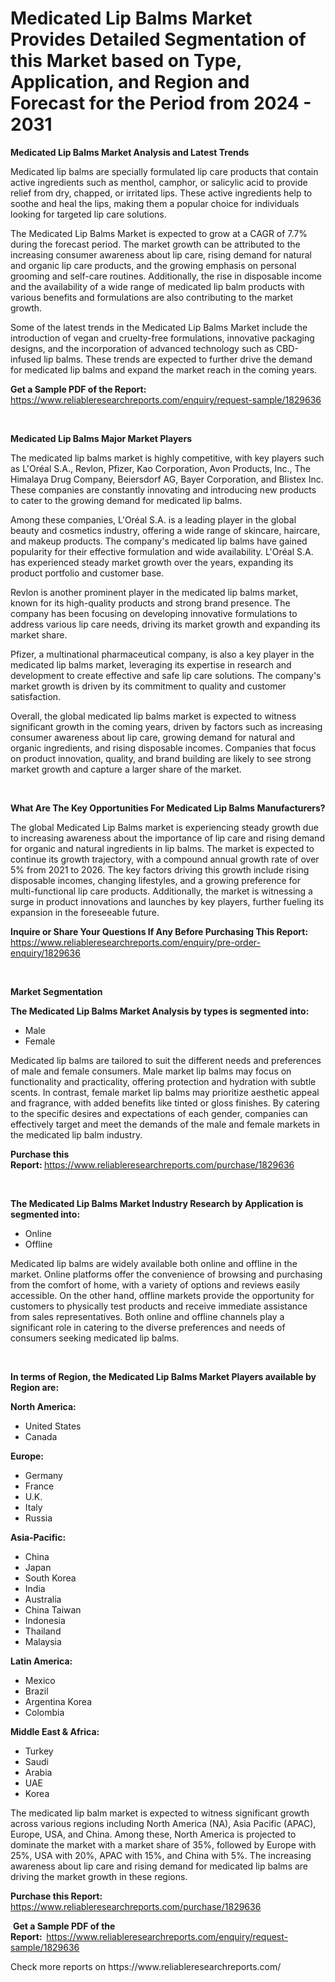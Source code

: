 <p><h1>Medicated Lip Balms Market Provides Detailed Segmentation of this Market based on Type, Application, and Region and Forecast for the Period from 2024 - 2031</h1></p><p><strong>Medicated Lip Balms Market Analysis and Latest Trends</strong></p>
<p><p>Medicated lip balms are specially formulated lip care products that contain active ingredients such as menthol, camphor, or salicylic acid to provide relief from dry, chapped, or irritated lips. These active ingredients help to soothe and heal the lips, making them a popular choice for individuals looking for targeted lip care solutions.</p><p>The Medicated Lip Balms Market is expected to grow at a CAGR of 7.7% during the forecast period. The market growth can be attributed to the increasing consumer awareness about lip care, rising demand for natural and organic lip care products, and the growing emphasis on personal grooming and self-care routines. Additionally, the rise in disposable income and the availability of a wide range of medicated lip balm products with various benefits and formulations are also contributing to the market growth.</p><p>Some of the latest trends in the Medicated Lip Balms Market include the introduction of vegan and cruelty-free formulations, innovative packaging designs, and the incorporation of advanced technology such as CBD-infused lip balms. These trends are expected to further drive the demand for medicated lip balms and expand the market reach in the coming years.</p></p>
<p><strong>Get a Sample PDF of the Report:&nbsp;</strong> <a href="https://www.reliableresearchreports.com/enquiry/request-sample/1829636">https://www.reliableresearchreports.com/enquiry/request-sample/1829636</a></p>
<p>&nbsp;</p>
<p><strong>Medicated Lip Balms Major Market Players</strong></p>
<p><p>The medicated lip balms market is highly competitive, with key players such as L'Oréal S.A., Revlon, Pfizer, Kao Corporation, Avon Products, Inc., The Himalaya Drug Company, Beiersdorf AG, Bayer Corporation, and Blistex Inc. These companies are constantly innovating and introducing new products to cater to the growing demand for medicated lip balms.</p><p>Among these companies, L'Oréal S.A. is a leading player in the global beauty and cosmetics industry, offering a wide range of skincare, haircare, and makeup products. The company's medicated lip balms have gained popularity for their effective formulation and wide availability. L'Oréal S.A. has experienced steady market growth over the years, expanding its product portfolio and customer base.</p><p>Revlon is another prominent player in the medicated lip balms market, known for its high-quality products and strong brand presence. The company has been focusing on developing innovative formulations to address various lip care needs, driving its market growth and expanding its market share.</p><p>Pfizer, a multinational pharmaceutical company, is also a key player in the medicated lip balms market, leveraging its expertise in research and development to create effective and safe lip care solutions. The company's market growth is driven by its commitment to quality and customer satisfaction.</p><p>Overall, the global medicated lip balms market is expected to witness significant growth in the coming years, driven by factors such as increasing consumer awareness about lip care, growing demand for natural and organic ingredients, and rising disposable incomes. Companies that focus on product innovation, quality, and brand building are likely to see strong market growth and capture a larger share of the market.</p></p>
<p>&nbsp;</p>
<p><strong>What Are The Key Opportunities For Medicated Lip Balms Manufacturers?</strong></p>
<p><p>The global Medicated Lip Balms market is experiencing steady growth due to increasing awareness about the importance of lip care and rising demand for organic and natural ingredients in lip balms. The market is expected to continue its growth trajectory, with a compound annual growth rate of over 5% from 2021 to 2026. The key factors driving this growth include rising disposable incomes, changing lifestyles, and a growing preference for multi-functional lip care products. Additionally, the market is witnessing a surge in product innovations and launches by key players, further fueling its expansion in the foreseeable future.</p></p>
<p><strong>Inquire or Share Your Questions If Any Before Purchasing This Report:</strong> <a href="https://www.reliableresearchreports.com/enquiry/pre-order-enquiry/1829636">https://www.reliableresearchreports.com/enquiry/pre-order-enquiry/1829636</a></p>
<p>&nbsp;</p>
<p><strong>Market Segmentation</strong></p>
<p><strong>The Medicated Lip Balms Market Analysis by types is segmented into:</strong></p>
<p><ul><li>Male</li><li>Female</li></ul></p>
<p><p>Medicated lip balms are tailored to suit the different needs and preferences of male and female consumers. Male market lip balms may focus on functionality and practicality, offering protection and hydration with subtle scents. In contrast, female market lip balms may prioritize aesthetic appeal and fragrance, with added benefits like tinted or gloss finishes. By catering to the specific desires and expectations of each gender, companies can effectively target and meet the demands of the male and female markets in the medicated lip balm industry.</p></p>
<p><strong>Purchase this Report:&nbsp;</strong><a href="https://www.reliableresearchreports.com/purchase/1829636">https://www.reliableresearchreports.com/purchase/1829636</a></p>
<p>&nbsp;</p>
<p><strong>The Medicated Lip Balms Market Industry Research by Application is segmented into:</strong></p>
<p><ul><li>Online</li><li>Offline</li></ul></p>
<p><p>Medicated lip balms are widely available both online and offline in the market. Online platforms offer the convenience of browsing and purchasing from the comfort of home, with a variety of options and reviews easily accessible. On the other hand, offline markets provide the opportunity for customers to physically test products and receive immediate assistance from sales representatives. Both online and offline channels play a significant role in catering to the diverse preferences and needs of consumers seeking medicated lip balms.</p></p>
<p>&nbsp;</p>
<p><strong>In terms of Region, the Medicated Lip Balms Market Players available by Region are:</strong></p>
<p>
    <p> <strong> North America: </strong>
        <ul>
            <li>United States</li>
            <li>Canada</li>
        </ul>
        </p> 
    <p> <strong> Europe: </strong>
        <ul>
            <li>Germany</li>
            <li>France</li>
            <li>U.K.</li>
            <li>Italy</li>
            <li>Russia</li>
        </ul>
        </p> 
    <p> <strong> Asia-Pacific: </strong>
        <ul>
            <li>China</li>
            <li>Japan</li>
            <li>South Korea</li>
            <li>India</li>
            <li>Australia</li>
            <li>China Taiwan</li>
            <li>Indonesia</li>
            <li>Thailand</li>
            <li>Malaysia</li>
        </ul>
        </p> 
    <p> <strong> Latin America: </strong>
        <ul>
            <li>Mexico</li>
            <li>Brazil</li>
            <li>Argentina Korea</li>
            <li>Colombia</li>
        </ul>
        </p> 
    <p> <strong> Middle East & Africa: </strong>
        <ul>
            <li>Turkey</li>
            <li>Saudi</li>
            <li>Arabia</li>
            <li>UAE</li>
            <li>Korea</li>
        </ul>
    </p>
    </p>
<p><p>The medicated lip balm market is expected to witness significant growth across various regions including North America (NA), Asia Pacific (APAC), Europe, USA, and China. Among these, North America is projected to dominate the market with a market share of 35%, followed by Europe with 25%, USA with 20%, APAC with 15%, and China with 5%. The increasing awareness about lip care and rising demand for medicated lip balms are driving the market growth in these regions.</p></p>
<p><strong>Purchase this Report: </strong><a href="https://www.reliableresearchreports.com/purchase/1829636">https://www.reliableresearchreports.com/purchase/1829636</a></p>
<p>&nbsp;<strong>Get a Sample PDF of the Report:&nbsp;&nbsp;</strong><a href="https://www.reliableresearchreports.com/enquiry/request-sample/1829636">https://www.reliableresearchreports.com/enquiry/request-sample/1829636</a></p>
<p><strong></strong></p>
<p>Check more reports on https://www.reliableresearchreports.com/</p>